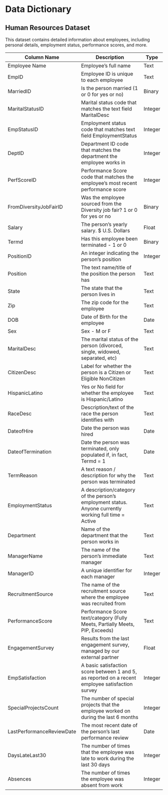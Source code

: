 # Data Dictionary
## Human Resources Dataset

This dataset contains detailed information about employees, including personal details, employment status, performance scores, and more.

| Column Name                | Description                                                                                               | Type    |
|----------------------------|-----------------------------------------------------------------------------------------------------------|---------|
| Employee Name              | Employee’s full name                                                                                      | Text    |
| EmpID                      | Employee ID is unique to each employee                                                                    | Text    |
| MarriedID                  | Is the person married (1 or 0 for yes or no)                                                              | Binary  |
| MaritalStatusID            | Marital status code that matches the text field MaritalDesc                                               | Integer |
| EmpStatusID                | Employment status code that matches text field EmploymentStatus                                           | Integer |
| DeptID                     | Department ID code that matches the department the employee works in                                      | Integer |
| PerfScoreID                | Performance Score code that matches the employee’s most recent performance score                          | Integer |
| FromDiversityJobFairID     | Was the employee sourced from the Diversity job fair? 1 or 0 for yes or no                                | Binary  |
| Salary                     | The person’s yearly salary. $ U.S. Dollars                                                                | Float   |
| Termd                      | Has this employee been terminated - 1 or 0                                                                | Binary  |
| PositionID                 | An integer indicating the person’s position                                                               | Integer |
| Position                   | The text name/title of the position the person has                                                        | Text    |
| State                      | The state that the person lives in                                                                        | Text    |
| Zip                        | The zip code for the employee                                                                             | Text    |
| DOB                        | Date of Birth for the employee                                                                            | Date    |
| Sex                        | Sex - M or F                                                                                              | Text    |
| MaritalDesc                | The marital status of the person (divorced, single, widowed, separated, etc)                              | Text    |
| CitizenDesc                | Label for whether the person is a Citizen or Eligible NonCitizen                                          | Text    |
| HispanicLatino             | Yes or No field for whether the employee is Hispanic/Latino                                               | Text    |
| RaceDesc                   | Description/text of the race the person identifies with                                                   | Text    |
| DateofHire                 | Date the person was hired                                                                                 | Date    |
| DateofTermination          | Date the person was terminated, only populated if, in fact, Termd = 1                                     | Date    |
| TermReason                 | A text reason / description for why the person was terminated                                             | Text    |
| EmploymentStatus           | A description/category of the person’s employment status. Anyone currently working full time = Active     | Text    |
| Department                 | Name of the department that the person works in                                                           | Text    |
| ManagerName                | The name of the person’s immediate manager                                                                | Text    |
| ManagerID                  | A unique identifier for each manager                                                                      | Integer |
| RecruitmentSource          | The name of the recruitment source where the employee was recruited from                                  | Text    |
| PerformanceScore           | Performance Score text/category (Fully Meets, Partially Meets, PIP, Exceeds)                              | Text    |
| EngagementSurvey           | Results from the last engagement survey, managed by our external partner                                  | Float   |
| EmpSatisfaction            | A basic satisfaction score between 1 and 5, as reported on a recent employee satisfaction survey          | Integer |
| SpecialProjectsCount       | The number of special projects that the employee worked on during the last 6 months                       | Integer |
| LastPerformanceReviewDate  | The most recent date of the person’s last performance review                                              | Date    |
| DaysLateLast30             | The number of times that the employee was late to work during the last 30 days                            | Integer |
| Absences                   | The number of times the employee was absent from work                                                     | Integer |


